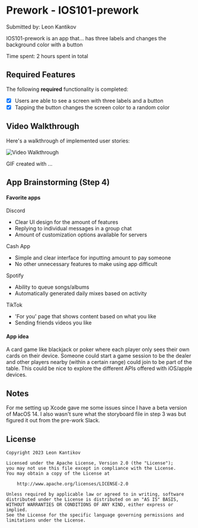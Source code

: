 # Prework - IOS101-prework

Submitted by: Leon Kantikov

IOS101-prework is an app that... has three labels and changes the background color with a button

Time spent: 2 hours spent in total

## Required Features

The following **required** functionality is completed:

- [X] Users are able to see a screen with three labels and a button
- [X] Tapping the button changes the screen color to a random color
 
## Video Walkthrough

Here's a walkthrough of implemented user stories:

<img src='http://i.imgur.com/link/to/your/gif/file.gif' title='Video Walkthrough' width='' alt='Video Walkthrough' />

<!-- Replace this with whatever GIF tool you used! -->
GIF created with ...  
<!-- Recommended tools:
[Kap](https://getkap.co/) for macOS
[ScreenToGif](https://www.screentogif.com/) for Windows
[peek](https://github.com/phw/peek) for Linux. -->

## App Brainstorming (Step 4)

#### Favorite apps
Discord
- Clear UI design for the amount of features
- Replying to individual messages in a group chat
- Amount of customization options available for servers

Cash App
- Simple and clear interface for inputting amount to pay someone
- No other unnecessary features to make using app difficult

Spotify
- Ability to queue songs/albums
- Automatically generated daily mixes based on activity

TikTok
- 'For you' page that shows content based on what you like
- Sending friends videos you like

#### App idea
A card game like blackjack or poker where each player only sees their own cards on their device. Someone could start a game session to be the dealer and other players nearby (within a certain range) could join to be part of the table. This could be nice to explore the different APIs offered with iOS/apple devices.
## Notes

For me setting up Xcode gave me some issues since I have a beta version of MacOS 14. I also wasn't sure what the storyboard file in step 3 was but figured it out from the pre-work Slack.

## License

    Copyright 2023 Leon Kantikov

    Licensed under the Apache License, Version 2.0 (the "License");
    you may not use this file except in compliance with the License.
    You may obtain a copy of the License at

        http://www.apache.org/licenses/LICENSE-2.0

    Unless required by applicable law or agreed to in writing, software
    distributed under the License is distributed on an "AS IS" BASIS,
    WITHOUT WARRANTIES OR CONDITIONS OF ANY KIND, either express or implied.
    See the License for the specific language governing permissions and
    limitations under the License.
